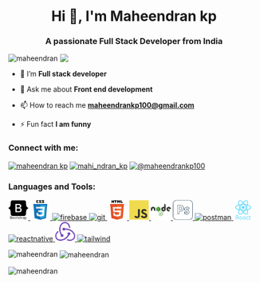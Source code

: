 
<h1 align="center">Hi 👋, I'm Maheendran kp</h1>
<h3 align="center">A passionate Full Stack Developer from India</h3>
<img align="right" width="400" src="[https://media0.giphy.com/media/qgQUggAC3Pfv687qPC/giphy.gif](https://cdn3d.iconscout.com/3d/premium/thumb/businessman-working-on-desk-8605243-6814884.png)"/>

<p align="left"> <img src="https://komarev.com/ghpvc/?username=maheendran&label=Profile%20views&color=0e75b6&style=flat" alt="maheendran" /> </p>

- 🌱 I’m  **Full stack developer**

- 💬 Ask me about **Front end development**

- 📫 How to reach me **maheendrankp100@gmail.com**

- ⚡ Fun fact **I am funny**

<h3 align="left">Connect with me:</h3>
<p align="left">

<a href="https://codesandbox.com/maheendran kp" target="blank"><img align="center" src="https://raw.githubusercontent.com/rahuldkjain/github-profile-readme-generator/master/src/images/icons/Social/codesandbox.svg" alt="maheendran kp" height="30" width="40" /></a>
<a href="https://instagram.com/mahi_ndran_kp" target="blank"><img align="center" src="https://raw.githubusercontent.com/rahuldkjain/github-profile-readme-generator/master/src/images/icons/Social/instagram.svg" alt="mahi_ndran_kp" height="30" width="40" /></a>
<a href="https://www.hackerrank.com/@maheendrankp100" target="blank"><img align="center" src="https://raw.githubusercontent.com/rahuldkjain/github-profile-readme-generator/master/src/images/icons/Social/hackerrank.svg" alt="@maheendrankp100" height="30" width="40" /></a>
</p>

<h3 align="left">Languages and Tools:</h3>
<p align="left"> <a href="https://getbootstrap.com" target="_blank" rel="noreferrer"> <img src="https://raw.githubusercontent.com/devicons/devicon/master/icons/bootstrap/bootstrap-plain-wordmark.svg" alt="bootstrap" width="40" height="40"/> </a> <a href="https://www.w3schools.com/css/" target="_blank" rel="noreferrer"> <img src="https://raw.githubusercontent.com/devicons/devicon/master/icons/css3/css3-original-wordmark.svg" alt="css3" width="40" height="40"/> </a> <a href="https://firebase.google.com/" target="_blank" rel="noreferrer"> <img src="https://www.vectorlogo.zone/logos/firebase/firebase-icon.svg" alt="firebase" width="40" height="40"/> </a> <a href="https://git-scm.com/" target="_blank" rel="noreferrer"> <img src="https://www.vectorlogo.zone/logos/git-scm/git-scm-icon.svg" alt="git" width="40" height="40"/> </a> <a href="https://www.w3.org/html/" target="_blank" rel="noreferrer"> <img src="https://raw.githubusercontent.com/devicons/devicon/master/icons/html5/html5-original-wordmark.svg" alt="html5" width="40" height="40"/> </a> <a href="https://developer.mozilla.org/en-US/docs/Web/JavaScript" target="_blank" rel="noreferrer"> <img src="https://raw.githubusercontent.com/devicons/devicon/master/icons/javascript/javascript-original.svg" alt="javascript" width="40" height="40"/> </a> <a href="https://nodejs.org" target="_blank" rel="noreferrer"> <img src="https://raw.githubusercontent.com/devicons/devicon/master/icons/nodejs/nodejs-original-wordmark.svg" alt="nodejs" width="40" height="40"/> </a> <a href="https://www.photoshop.com/en" target="_blank" rel="noreferrer"> <img src="https://raw.githubusercontent.com/devicons/devicon/master/icons/photoshop/photoshop-line.svg" alt="photoshop" width="40" height="40"/> </a> <a href="https://postman.com" target="_blank" rel="noreferrer"> <img src="https://www.vectorlogo.zone/logos/getpostman/getpostman-icon.svg" alt="postman" width="40" height="40"/> </a> <a href="https://reactjs.org/" target="_blank" rel="noreferrer"> <img src="https://raw.githubusercontent.com/devicons/devicon/master/icons/react/react-original-wordmark.svg" alt="react" width="40" height="40"/> </a> <a href="https://reactnative.dev/" target="_blank" rel="noreferrer"> <img src="https://reactnative.dev/img/header_logo.svg" alt="reactnative" width="40" height="40"/> </a> <a href="https://redux.js.org" target="_blank" rel="noreferrer"> <img src="https://raw.githubusercontent.com/devicons/devicon/master/icons/redux/redux-original.svg" alt="redux" width="40" height="40"/> </a> <a href="https://tailwindcss.com/" target="_blank" rel="noreferrer"> <img src="https://www.vectorlogo.zone/logos/tailwindcss/tailwindcss-icon.svg" alt="tailwind" width="40" height="40"/> </a> </p>

<p><img align="left" src="https://github-readme-stats.vercel.app/api/top-langs?username=maheendran&show_icons=true&locale=en&layout=compact" alt="maheendran" /></p>

<p>&nbsp;<img align="center" src="https://github-readme-stats.vercel.app/api?username=maheendran&show_icons=true&locale=en" alt="maheendran" /></p>

<p><img align="center" src="https://github-readme-streak-stats.herokuapp.com/?user=maheendran&" alt="maheendran" /></p>
